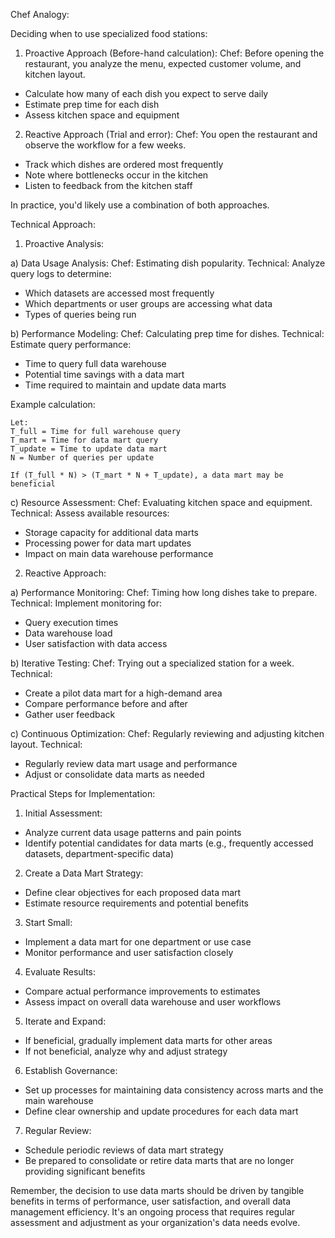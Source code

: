 
Chef Analogy:

Deciding when to use specialized food stations:

1. Proactive Approach (Before-hand calculation):
Chef: Before opening the restaurant, you analyze the menu, expected customer volume, and kitchen layout.
- Calculate how many of each dish you expect to serve daily
- Estimate prep time for each dish
- Assess kitchen space and equipment

2. Reactive Approach (Trial and error):
Chef: You open the restaurant and observe the workflow for a few weeks.
- Track which dishes are ordered most frequently
- Note where bottlenecks occur in the kitchen
- Listen to feedback from the kitchen staff

In practice, you'd likely use a combination of both approaches.

Technical Approach:

1. Proactive Analysis:

a) Data Usage Analysis:
Chef: Estimating dish popularity.
Technical: Analyze query logs to determine:
- Which datasets are accessed most frequently
- Which departments or user groups are accessing what data
- Types of queries being run

b) Performance Modeling:
Chef: Calculating prep time for dishes.
Technical: Estimate query performance:
- Time to query full data warehouse
- Potential time savings with a data mart
- Time required to maintain and update data marts

Example calculation:
```
Let:
T_full = Time for full warehouse query
T_mart = Time for data mart query
T_update = Time to update data mart
N = Number of queries per update

If (T_full * N) > (T_mart * N + T_update), a data mart may be beneficial
```

c) Resource Assessment:
Chef: Evaluating kitchen space and equipment.
Technical: Assess available resources:
- Storage capacity for additional data marts
- Processing power for data mart updates
- Impact on main data warehouse performance

2. Reactive Approach:

a) Performance Monitoring:
Chef: Timing how long dishes take to prepare.
Technical: Implement monitoring for:
- Query execution times
- Data warehouse load
- User satisfaction with data access

b) Iterative Testing:
Chef: Trying out a specialized station for a week.
Technical: 
- Create a pilot data mart for a high-demand area
- Compare performance before and after
- Gather user feedback

c) Continuous Optimization:
Chef: Regularly reviewing and adjusting kitchen layout.
Technical: 
- Regularly review data mart usage and performance
- Adjust or consolidate data marts as needed

Practical Steps for Implementation:

1. Initial Assessment:
- Analyze current data usage patterns and pain points
- Identify potential candidates for data marts (e.g., frequently accessed datasets, department-specific data)

2. Create a Data Mart Strategy:
- Define clear objectives for each proposed data mart
- Estimate resource requirements and potential benefits

3. Start Small:
- Implement a data mart for one department or use case
- Monitor performance and user satisfaction closely

4. Evaluate Results:
- Compare actual performance improvements to estimates
- Assess impact on overall data warehouse and user workflows

5. Iterate and Expand:
- If beneficial, gradually implement data marts for other areas
- If not beneficial, analyze why and adjust strategy

6. Establish Governance:
- Set up processes for maintaining data consistency across marts and the main warehouse
- Define clear ownership and update procedures for each data mart

7. Regular Review:
- Schedule periodic reviews of data mart strategy
- Be prepared to consolidate or retire data marts that are no longer providing significant benefits

Remember, the decision to use data marts should be driven by tangible benefits in terms of performance, user satisfaction, and overall data management efficiency. It's an ongoing process that requires regular assessment and adjustment as your organization's data needs evolve.